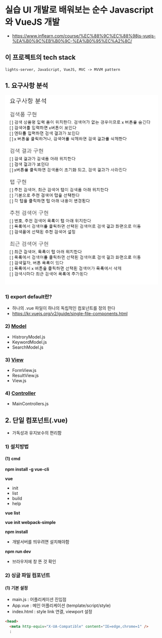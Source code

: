 # 실습 UI 개발로 배워보는 순수 Javascript와 VueJS 개발
* https://www.inflearn.com/course/%EC%88%9C%EC%88%98js-vuejs-%EA%B0%9C%EB%B0%9C-%EA%B0%95%EC%A2%8C/

## 이 프로젝트의 tech stack
```vue
lights-server, JavaScript, VueJS, MVC -> MVVM pattern
```

## 1. 요구사항 분석
<p align="center">
<img src="./images/first.png" width="600" >	
</p>

### 1) export default란?
* 하나의 .vue 파일이 하나의 독립적인 컴포넌트를 정의 한다
* https://kr.vuejs.org/v2/guide/single-file-components.html

### 2) [Model](./mine/1-vanilla/js/models)
* HistroryModel.js
* KeywordModel.js
* SearchModel.js
### 3) [View](./mine/1-vanilla/js/views)
* FormView.js
* ResultView.js
* View.js
### 4) [Controller](./mine/1-vanilla/js/controllers)
* MainControllers.js

## 2. 단일 컴포넌트(.vue)
* 가독성과 유지보수의 편리함
### 1) 설치방법
#### (1) cmd
**npm install -g vue-cli**

**vue**
* init
* list
* build
* help

**vue list**

**vue init webpack-simple**

**npm install**
* 개발서버를 띄우려면 설치해야함

**npm run dev**
* 브라우저에 창 뜬 것 확인

### 2) 싱글 파일 컴포넌트
#### (1) 기본 설정
* main.js : 어플리케이션 진입점
* App.vue : 메인 어플리케이션 (template/script/style)
* index.html : style link 연결, viewport 설정

```html
<head>
  <meta http-equiv="X-UA-Compatible" content="IE=edge,chrome=1" />
  :
```
